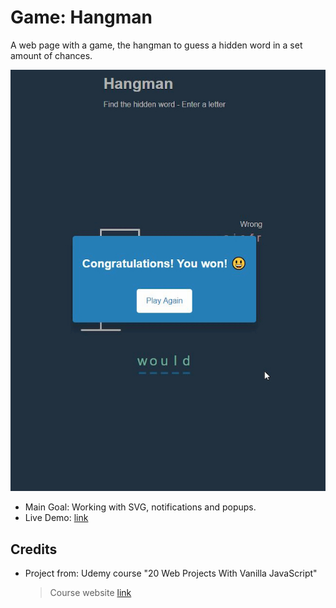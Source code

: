 # Game: Hangman

A web page with a game, the hangman to guess a hidden word in a set amount of chances.

![screenshot of the app showing the hangman finished with the word guessed](./data/screenshot_02_red.jpg)

- Main Goal: Working with SVG, notifications and popups.
- Live Demo: [link](https://orses.github.io/vanilla_javascript/game_hangman/src/)

## Credits

- Project from: Udemy course "20 Web Projects With Vanilla JavaScript"

  > Course website [link](https://www.udemy.com/course/web-projects-with-vanilla-javascript)
